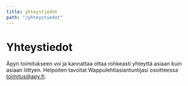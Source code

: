 ```yaml
---
title: yhteystiedot
path: "/yhteystiedot"
---
```


# Yhteystiedot

Äpyn toimitukseen voi ja kannattaa ottaa rohkeasti yhteyttä asiaan kuin asiaan liittyen. Helpoiten tavoitat Wappulehtiasiantuntijasi osoitteessa toimitus@apy.fi.
